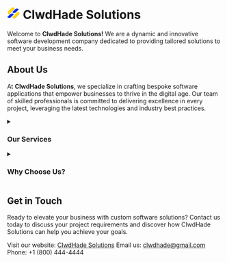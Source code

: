 # <img src="./images/original.png" width="30px"> ClwdHade Solutions

Welcome to **ClwdHade Solutions!** We are a dynamic and innovative software development company dedicated to providing tailored solutions to meet your business needs.

## About Us

At **ClwdHade Solutions**, we specialize in crafting bespoke software applications that empower businesses to thrive in the digital age. Our team of skilled professionals is committed to delivering excellence in every project, leveraging the latest technologies and industry best practices.

<details>
 <summary> <h3>Our Services </h3></summary>
  
- **Custom Software Development:** We design and develop custom software solutions tailored to your specific requirements, ensuring seamless integration and optimal performance.

- **Mobile App Development:** From iOS to Android, we create intuitive and user-friendly mobile applications that enhance engagement and drive results.

- **Web Development:** Our expertise in web development spans from responsive websites to complex web applications, delivering exceptional experiences across all platforms.
</details>
<details>
  <summary><h3>Why Choose Us?</h3></summary>

- **Innovative Solutions:** We thrive on challenges and embrace innovation to create solutions that propel your business forward.

- **Customer-Centric Approach:** We prioritize transparent communication, collaboration, and adaptability to ensure customer satisfaction at every stage of the project.

- **Proven Track Record:** With a track record of successful projects and satisfied clients, you can trust ClwdHade Solutions to deliver results that exceed expectations.
</details>

## Get in Touch

Ready to elevate your business with custom software solutions? Contact us today to discuss your project requirements and discover how ClwdHade Solutions can help you achieve your goals.

Visit our website: [ClwdHade Solutions](https://clwdhade.vercel.app)
Email us: clwdhade@gmail.com
Phone: +1 (800) 444-4444
